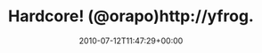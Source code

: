 ---
retweeted: false
source: <a href="http://yfrog.com" rel="nofollow">Yfrog</a>
entities:
  hashtags: []
  symbols: []
  user_mentions:
  - name: Rap
    screen_name: oRAPo
    indices:
    - '11'
    - '17'
    id_str: '102157232'
    id: '102157232'
  urls: []
display_text_range:
- '0'
- '42'
favorite_count: '0'
id_str: '18348307394'
truncated: false
retweet_count: '0'
id: '18348307394'
created_at: Mon Jul 12 11:47:29 +0000 2010
favorited: false
full_text: Hardcore! (@orapo)http://yfrog.com/0vjgdcj
lang: en
tags:
- pesos:twitter
date: '2010-07-12T11:47:29+00:00'
src: https://twitter.com/bascht/status/18348307394
original_url: https://twitter.com/bascht/status/18348307394
type: twitter_tweet
text: Hardcore! (@orapo)http://yfrog.com/0vjgdcj
title: Hardcore! (@orapo)http://yfrog.

---